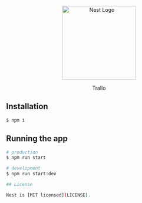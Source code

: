 <p align="center">
  <a href="http://nestjs.com/" target="blank"><img src="https://nestjs.com/img/logo-small.svg" width="200" alt="Nest Logo" /></a>
</p>

  <p align="center">Trallo</p>
    <p align="center">
</p>

## Installation

```bash
$ npm i
```

## Running the app

```bash
# production
$ npm run start

# development
$ npm run start:dev

## License

Nest is [MIT licensed](LICENSE).
